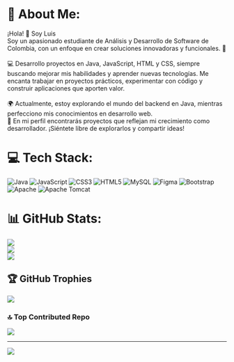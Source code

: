 # 💫 About Me:
¡Hola! 👋 Soy Luis<br>Soy un apasionado estudiante de Análisis y Desarrollo de Software de Colombia, con un enfoque en crear soluciones innovadoras y funcionales. 🚀<br><br>💻 Desarrollo proyectos en Java, JavaScript, HTML y CSS, siempre buscando mejorar mis habilidades y aprender nuevas tecnologías. Me encanta trabajar en proyectos prácticos, experimentar con código y construir aplicaciones que aporten valor.<br><br>🌍 Actualmente, estoy explorando el mundo del backend en Java, mientras perfecciono mis conocimientos en desarrollo web. <br>📌 En mi perfil encontrarás proyectos que reflejan mi crecimiento como desarrollador. ¡Siéntete libre de explorarlos y compartir ideas!


# 💻 Tech Stack:
![Java](https://img.shields.io/badge/java-%23ED8B00.svg?style=for-the-badge&logo=openjdk&logoColor=white) ![JavaScript](https://img.shields.io/badge/javascript-%23323330.svg?style=for-the-badge&logo=javascript&logoColor=%23F7DF1E) ![CSS3](https://img.shields.io/badge/css3-%231572B6.svg?style=for-the-badge&logo=css3&logoColor=white) ![HTML5](https://img.shields.io/badge/html5-%23E34F26.svg?style=for-the-badge&logo=html5&logoColor=white) ![MySQL](https://img.shields.io/badge/mysql-4479A1.svg?style=for-the-badge&logo=mysql&logoColor=white) ![Figma](https://img.shields.io/badge/figma-%23F24E1E.svg?style=for-the-badge&logo=figma&logoColor=white) ![Bootstrap](https://img.shields.io/badge/bootstrap-%238511FA.svg?style=for-the-badge&logo=bootstrap&logoColor=white) ![Apache](https://img.shields.io/badge/apache-%23D42029.svg?style=for-the-badge&logo=apache&logoColor=white) ![Apache Tomcat](https://img.shields.io/badge/apache%20tomcat-%23F8DC75.svg?style=for-the-badge&logo=apache-tomcat&logoColor=black)
# 📊 GitHub Stats:
![](https://github-readme-stats.vercel.app/api?username=Luis-Felipe07&theme=github_dark&hide_border=false&include_all_commits=false&count_private=false)<br/>
![](https://nirzak-streak-stats.vercel.app/?user=Luis-Felipe07&theme=github_dark&hide_border=false)<br/>
![](https://github-readme-stats.vercel.app/api/top-langs/?username=Luis-Felipe07&theme=github_dark&hide_border=false&include_all_commits=false&count_private=false&layout=compact)

## 🏆 GitHub Trophies
![](https://github-profile-trophy.vercel.app/?username=Luis-Felipe07&theme=radical&no-frame=false&no-bg=true&margin-w=4)

### 🔝 Top Contributed Repo
![](https://github-contributor-stats.vercel.app/api?username=Luis-Felipe07&limit=5&theme=dark&combine_all_yearly_contributions=true)

---
[![](https://visitcount.itsvg.in/api?id=Luis-Felipe07&icon=0&color=0)](https://visitcount.itsvg.in)

<!-- Proudly created with GPRM ( https://gprm.itsvg.in ) -->
